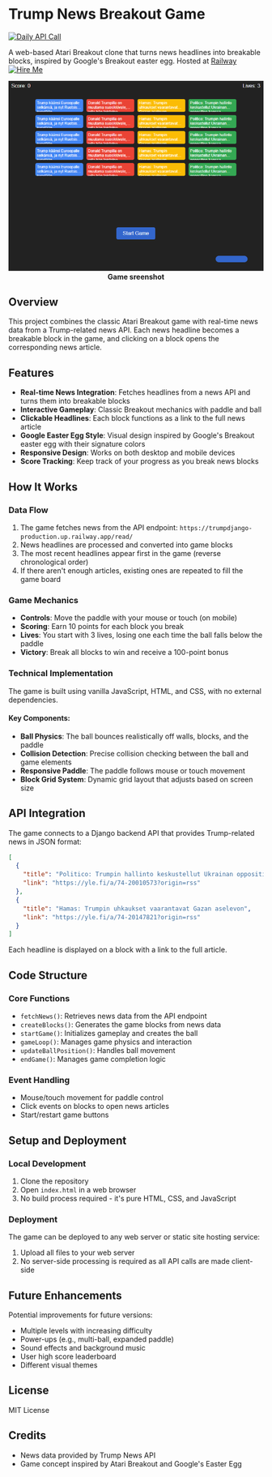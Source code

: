 # Trump News Breakout Game
[![Daily API Call](https://github.com/ristoxxx/trumpDjango/actions/workflows/dailyapicall.yml/badge.svg)](https://github.com/ristoxxx/trumpDjango/actions/workflows/dailyapicall.yml)
 
A web-based Atari Breakout clone that turns news headlines into breakable blocks, inspired by Google's Breakout easter egg.
Hosted at [Railway](https://trumpdjango-production.up.railway.app/game)  
[![Hire Me](https://img.shields.io/badge/Hire%20Me-Contact%20Now-brightgreen)](mailto:lahteri@gmail.com)
<p align="center">
<img src="./img.PNG" width="600"><br>
<strong>Game sreenshot</strong>
</p>

## Overview

This project combines the classic Atari Breakout game with real-time news data from a Trump-related news API. Each news headline becomes a breakable block in the game, and clicking on a block opens the corresponding news article.

## Features

- **Real-time News Integration**: Fetches headlines from a news API and turns them into breakable blocks
- **Interactive Gameplay**: Classic Breakout mechanics with paddle and ball
- **Clickable Headlines**: Each block functions as a link to the full news article
- **Google Easter Egg Style**: Visual design inspired by Google's Breakout easter egg with their signature colors
- **Responsive Design**: Works on both desktop and mobile devices
- **Score Tracking**: Keep track of your progress as you break news blocks

## How It Works

### Data Flow

1. The game fetches news from the API endpoint: `https://trumpdjango-production.up.railway.app/read/`
2. News headlines are processed and converted into game blocks
3. The most recent headlines appear first in the game (reverse chronological order)
4. If there aren't enough articles, existing ones are repeated to fill the game board

### Game Mechanics

- **Controls**: Move the paddle with your mouse or touch (on mobile)
- **Scoring**: Earn 10 points for each block you break
- **Lives**: You start with 3 lives, losing one each time the ball falls below the paddle
- **Victory**: Break all blocks to win and receive a 100-point bonus

### Technical Implementation

The game is built using vanilla JavaScript, HTML, and CSS, with no external dependencies.

#### Key Components:

- **Ball Physics**: The ball bounces realistically off walls, blocks, and the paddle
- **Collision Detection**: Precise collision checking between the ball and game elements
- **Responsive Paddle**: The paddle follows mouse or touch movement
- **Block Grid System**: Dynamic grid layout that adjusts based on screen size

## API Integration

The game connects to a Django backend API that provides Trump-related news in JSON format:

```json
[
  {
    "title": "Politico: Trumpin hallinto keskustellut Ukrainan opposition kanssa vallanvaihdosta",
    "link": "https://yle.fi/a/74-20010573?origin=rss"
  },
  {
    "title": "Hamas: Trumpin uhkaukset vaarantavat Gazan aselevon",
    "link": "https://yle.fi/a/74-20147821?origin=rss"
  }
]
```

Each headline is displayed on a block with a link to the full article.

## Code Structure

### Core Functions

- `fetchNews()`: Retrieves news data from the API endpoint
- `createBlocks()`: Generates the game blocks from news data
- `startGame()`: Initializes gameplay and creates the ball
- `gameLoop()`: Manages game physics and interaction
- `updateBallPosition()`: Handles ball movement
- `endGame()`: Manages game completion logic

### Event Handling

- Mouse/touch movement for paddle control
- Click events on blocks to open news articles
- Start/restart game buttons

## Setup and Deployment

### Local Development

1. Clone the repository
2. Open `index.html` in a web browser
3. No build process required - it's pure HTML, CSS, and JavaScript

### Deployment

The game can be deployed to any web server or static site hosting service:

1. Upload all files to your web server
2. No server-side processing is required as all API calls are made client-side

## Future Enhancements

Potential improvements for future versions:

- Multiple levels with increasing difficulty
- Power-ups (e.g., multi-ball, expanded paddle)
- Sound effects and background music
- User high score leaderboard
- Different visual themes

## License

MIT License

## Credits

- News data provided by Trump News API
- Game concept inspired by Atari Breakout and Google's Easter Egg



